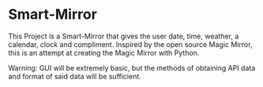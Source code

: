 # Smart-Mirror

This Project is a Smart-Mirror that gives the user date, time, weather, a calendar, clock and compliment.
Inspired by the open source Magic Mirror, this is an attempt at creating the Magic Mirror with Python.

Warning: GUI will be extremely basic, but the methods of obtaining API data and format of said data will be sufficient.
